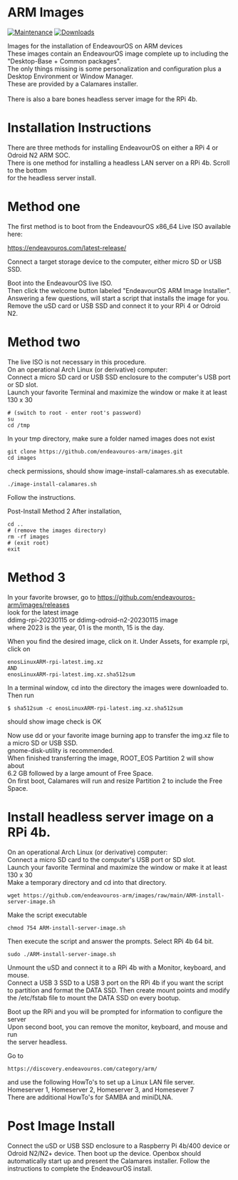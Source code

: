 # ARM Images
 
 [![Maintenance](https://img.shields.io/maintenance/yes/2022.svg)]() [![Downloads](https://img.shields.io/github/downloads/endeavouros-arm/images/total)]()
 
Images for the installation of EndeavourOS on ARM devices <br />
These images contain an EndeavourOS image complete up to including the "Desktop-Base + Common packages". <br />
The only things missing is some personalization and configuration plus a Desktop Environment or Window Manager. <br />
These are provided by a Calamares installer. <br /> <br />
There is also a bare bones headless server image for the RPi 4b.

# Installation Instructions

There are three methods for installing EndeavourOS on either a RPi 4 or Odroid N2 ARM SOC. <br />
There is one method for installing a headless LAN server on a RPi 4b. Scroll to the bottom <br />
for the headless server install.

# Method one

The first method is to boot from the EndeavourOS x86_64 Live ISO available here:

https://endeavouros.com/latest-release/

Connect a target storage device to the computer, either micro SD or USB SSD. <br />

Boot into the EndeavourOS live ISO. <br />
Then click the welcome button labeled "EndeavourOS ARM Image Installer". <br />
Answering a few questions, will start a script that installs the image for you. <br />
Remove the uSD card or USB SSD and connect it to your RPi 4 or Odroid N2.

# Method two

The live ISO is not necessary in this procedure. <br />
On an operational Arch Linux (or derivative) computer: <br />
Connect a micro SD card or USB SSD enclosure to the computer's USB port or SD slot. <br />
Launch your favorite Terminal and maximize the window or make it at least 130 x 30
``` 
# (switch to root - enter root's password)
su      
cd /tmp
```
In your tmp directory, make sure a folder named images does not exist
```
git clone https://github.com/endeavouros-arm/images.git
cd images
```
check permissions, should show image-install-calamares.sh as executable.
```
./image-install-calamares.sh
```
Follow the instructions.

Post-Install Method 2
After installation,
```
cd ..
# (remove the images directory)
rm -rf images  
# (exit root)
exit           
```

# Method 3

In your favorite browser, go to https://github.com/endeavouros-arm/images/releases <br />
look for the latest image <br />
ddimg-rpi-20230115 or ddimg-odroid-n2-20230115 image <br />
where 2023 is the year, 01 is the month, 15 is the day.

When you find the desired image, click on it.
Under Assets, for example rpi, click on <br /> 
```
enosLinuxARM-rpi-latest.img.xz 
AND
enosLinuxARM-rpi-latest.img.xz.sha512sum
```
In a terminal window, cd into the directory the images were downloaded to.
Then run <br />
```
$ sha512sum -c enosLinuxARM-rpi-latest.img.xz.sha512sum
```
should show image check is OK

Now use dd or your favorite image burning app to transfer the img.xz file
to a micro SD or USB SSD. <br />
gnome-disk-utility is recommended.  <br />
When finished transferring the image, ROOT_EOS Partition 2 will show about <br />
6.2 GB followed by a large amount of Free Space. <br />
On first boot, Calamares will run and resize Partition 2 to include the Free Space.

# Install headless server image on a RPi 4b.

On an operational Arch Linux (or derivative) computer: <br />
Connect a micro SD card to the computer's USB port or SD slot. <br />
Launch your favorite Terminal and maximize the window or make it at least 130 x 30 <br />
Make a temporary directory and cd into that directory.
```
wget https://github.com/endeavouros-arm/images/raw/main/ARM-install-server-image.sh
```
Make the script executable
```
chmod 754 ARM-install-server-image.sh
```
Then execute the script and answer the prompts. Select RPi 4b 64 bit.
```
sudo ./ARM-install-server-image.sh
```
Unmount the uSD and connect it to a RPi 4b with a Monitor, keyboard, and mouse. <br />
Connect a USB 3 SSD to a USB 3 port on the RPi 4b if you want the script <br />
to partition and format the DATA SSD. Then create mount points and modify <br />
the /etc/fstab file to mount the DATA SSD on every bootup. <br />

Boot up the RPi and you will be prompted for information to configure the server <br />
Upon second boot, you can remove the monitor, keyboard, and mouse and run <br />
the server headless.

Go to 
```
https://discovery.endeavouros.com/category/arm/
```
and use the following HowTo's to set up a Linux LAN file server. <br />
Homeserver 1, Homeserver 2, Homeserver 3, and Homesever 7 <br />
There are additional HowTo's for SAMBA and miniDLNA.

# Post Image Install

Connect the uSD or USB SSD enclosure to a Raspberry Pi 4b/400 device or Odroid N2/N2+ device.
Then boot up the device.
Openbox should automatically start up and present the Calamares installer.
Follow the instructions to complete the EndeavourOS install.
